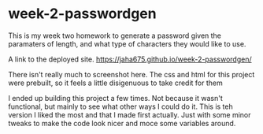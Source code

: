 # week-2-passwordgen

This is my week two homework to generate a password given the paramaters of length, and what type of characters they would like to use.

A link to the deployed site.
https://jaha675.github.io/week-2-passwordgen/

There isn't really much to screenshot here. The css and html for this project were prebuilt, so it feels a little disigenuous to take  credit for them

I ended up building this project a few times. Not because it wasn't functional, but mainly to see what other ways I could do it. This is teh version I liked the most and
that I made first actually. Just with some minor tweaks to make the code look nicer and moce some variables around.
